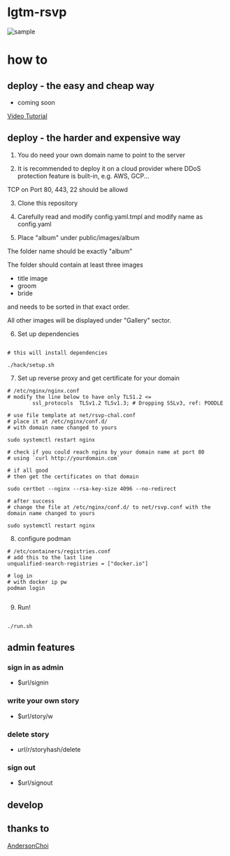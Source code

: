 # lgtm-rsvp

![sample](sample.gif)

# how to

## deploy - the easy and cheap way

- coming soon

[Video Tutorial](#)

## deploy - the harder and expensive way

1. You do need your own domain name to point to the server

2. It is recommended to deploy it on a cloud provider where DDoS protection feature is built-in, e.g. AWS, GCP... 

TCP on Port 80, 443, 22 should be allowd

3. Clone this repository

4. Carefully read and modify config.yaml.tmpl and modify name as config.yaml

5. Place "album" under public/images/album

The folder name should be exactly "album"

The folder should contain at least three images

- title image
- groom
- bride

and needs to be sorted in that exact order.

All other images will be displayed under "Gallery" sector.

6. Set up dependencies

```shell

# this will install dependencies

./hack/setup.sh

```

7. Set up reverse proxy and get certificate for your domain

```shell
# /etc/nginx/nginx.conf
# modify the line below to have only TLS1.2 <=
        ssl_protocols  TLSv1.2 TLSv1.3; # Dropping SSLv3, ref: POODLE

# use file template at net/rsvp-chal.conf
# place it at /etc/nginx/conf.d/
# with domain name changed to yours

sudo systemctl restart nginx

# check if you could reach nginx by your domain name at port 80
# using `curl http://yourdomain.com`

# if all good
# then get the certificates on that domain

sudo certbot --nginx --rsa-key-size 4096 --no-redirect 

# after success
# change the file at /etc/nginx/conf.d/ to net/rsvp.conf with the domain name changed to yours

sudo systemctl restart nginx

```

8. configure podman

```shell
# /etc/containers/registries.conf
# add this to the last line
unqualified-search-registries = ["docker.io"]

# log in
# with docker ip pw
podman login


```

9. Run!

```shell

./run.sh

```



## admin features

### sign in as admin

- $url/signin

### write your own story

- $url/story/w

### delete story

- $url/r/$storyhash/delete


### sign out

- $url/signout

## develop



## thanks to

[AndersonChoi](https://github.com/AndersonChoi/wedding-card)
